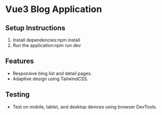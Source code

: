 # Vue3 Blog Application

## Setup Instructions
1. Install dependencies:npm install
2. Run the application:npm run dev

## Features
- Responsive blog list and detail pages.
- Adaptive design using TailwindCSS.

## Testing
- Test on mobile, tablet, and desktop devices using browser DevTools.
